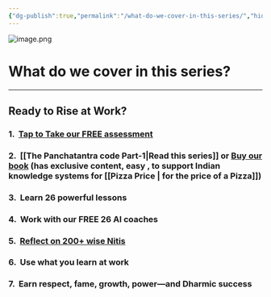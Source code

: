 ```yaml
---
{"dg-publish":true,"permalink":"/what-do-we-cover-in-this-series/","hide":true}
---
```


![image.png](/img/user/image.png)

# What do we cover in this series?

----

## Ready to Rise at Work?

### 1.  [Tap to Take our FREE assessment](https://interactive-ashen.vercel.app/quiz.html)

### 2.  [[The Panchatantra code Part-1\|Read this series]] or [Buy our book](https://www.amazon.in/Panchatantra-code-Become-super-star-ebook/dp/B0FHRPC89C) (has exclusive content, easy , to support Indian knowledge systems for [[Pizza Price \| for the price of a Pizza]]) 

### 3.  Learn 26 powerful lessons

### 4.  Work with our FREE 26 AI coaches

### 5.  [Reflect on 200+ wise Nitis](https://www.canva.com/design/DAGXLchwM0w/09g3WTJEP_I8D7D55hNmPQ/view?utm_content=DAGXLchwM0w&utm_campaign=designshare&utm_medium=link2&utm_source=uniquelinks&utlId=h153e319be7)

###  6.  Use what you learn at work

###  7.  Earn respect, fame, growth, power—and Dharmic success
